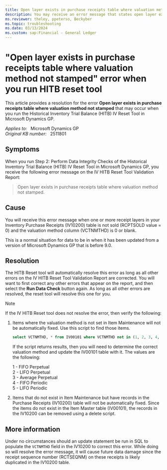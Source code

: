 ```yaml
---
title: Open layer exists in purchase receipts table where valuation method not stamped error
description: You may receive an error message that states open layer exists in purchase receipts table where valuation method not stamped when you run the HITB reset tool in Microsoft Dynamics GP.
ms.reviewer: theley, ppeterso, Beckyber
ms.topic: troubleshooting
ms.date: 03/13/2024
ms.custom: sap:Financial - General Ledger
---
```

# "Open layer exists in purchase receipts table where valuation method not stamped" error when you run HITB reset tool

This article provides a resolution for the error **Open layer exists in purchase receipts table where valuation method not stamped** that may occur when you run the Historical Inventory Trial Balance (HITB) IV Reset Tool in Microsoft Dynamics GP.

_Applies to:_ &nbsp; Microsoft Dynamics GP  
_Original KB number:_ &nbsp; 2511801

## Symptoms

When you run Step 2: Perform Data Integrity Checks of the Historical Inventory Trial Balance (HITB) IV Reset Tool in Microsoft Dynamics GP, you receive the following error message on the IV HITB Reset Tool Validation Report:

> Open layer exists in purchase receipts table where valuation method not stamped.

## Cause

You will receive this error message when one or more receipt layers in your Inventory Purchase Receipts (IV10200) table is not sold (RCPTSOLD value = 0) and the valuation method column (VCTNMTHD) is 0 or blank.

This is a normal situation for data to be in when it has been updated from a version of Microsoft Dynamics GP that is before 9.0.

## Resolution

The HITB Reset tool will automatically resolve this error as long as all other errors on the IV HITB Reset Tool Validation Report are corrected. You will want to first correct any other errors that appear on the report, and then select the **Run Data Check** button again. As long as all other errors are resolved, the reset tool will resolve this one for you.

> [!NOTE]
> If the IV HITB Reset tool does not resolve the error, then verify the following:

1. Items where the valuation method is not set in Item Maintenance will not be automatically fixed. Use this script to find those items.

    ```sql
    select VCTNMTHD, * from IV00101 where VCTNMTHD not in (1, 2, 3, 4, 5) and ITEMTYPE <3
    ```

    If the script returns results, then you will need to determine the correct valuation method and update the IV00101 table with it. The values are the following:

    1 - FIFO Perpetual  
    2 - LIFO Perpetual  
    3 - Average Perpetual  
    4 - FIFO Periodic  
    5 - LIFO Periodic

2. Items that do not exist in Item Maintenance but have records in the Purchase Receipts (IV10200) table will not be automatically fixed. Since the items do not exist in the Item Master table (IV00101), the records in the IV10200 can be removed using a delete script.

## More information

Under no circumstances should an update statement be run in SQL to populate the `VCTNMTHD` field in the IV10200 to correct this error.  While doing so will resolve the error message, it will cause future data damage since the receipt sequence number (RCTSEQNM) on these receipts is likely duplicated in the IV10200 table.
